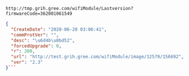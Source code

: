 `http://tmp.grih.gree.com/wifiModule/Lastversion?firmwareCode=362001061549`

```json
{
  "CreateDate": "2020-06-20 03:06:41",
  "commProtVer": "",
  "desc": "\u6d4b\u8bd52",
  "forcedUpgrade": 0,
  "r": 200,
  "url": "http://test.grih.gree.com/wifiModule/image/12579/156692",
  "ver": "2.3"
}```